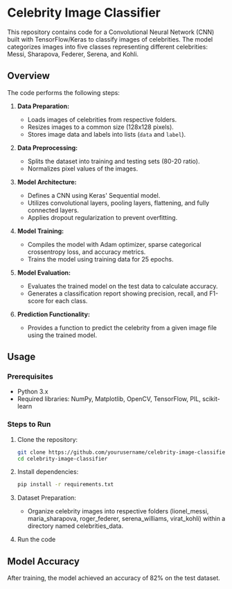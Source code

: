 # Celebrity Image Classifier

This repository contains code for a Convolutional Neural Network (CNN) built with TensorFlow/Keras to classify images of celebrities. The model categorizes images into five classes representing different celebrities: Messi, Sharapova, Federer, Serena, and Kohli.

## Overview

The code performs the following steps:

1. **Data Preparation:**
   - Loads images of celebrities from respective folders.
   - Resizes images to a common size (128x128 pixels).
   - Stores image data and labels into lists (`data` and `label`).

2. **Data Preprocessing:**
   - Splits the dataset into training and testing sets (80-20 ratio).
   - Normalizes pixel values of the images.

3. **Model Architecture:**
   - Defines a CNN using Keras' Sequential model.
   - Utilizes convolutional layers, pooling layers, flattening, and fully connected layers.
   - Applies dropout regularization to prevent overfitting.

4. **Model Training:**
   - Compiles the model with Adam optimizer, sparse categorical crossentropy loss, and accuracy metrics.
   - Trains the model using training data for 25 epochs.

5. **Model Evaluation:**
   - Evaluates the trained model on the test data to calculate accuracy.
   - Generates a classification report showing precision, recall, and F1-score for each class.

6. **Prediction Functionality:**
   - Provides a function to predict the celebrity from a given image file using the trained model.

## Usage

### Prerequisites
- Python 3.x
- Required libraries: NumPy, Matplotlib, OpenCV, TensorFlow, PIL, scikit-learn

### Steps to Run

1. Clone the repository:

   ```bash
   git clone https://github.com/yourusername/celebrity-image-classifier.git
   cd celebrity-image-classifier

2. Install dependencies:
    ```bash
    pip install -r requirements.txt

3. Dataset Preparation:
    - Organize celebrity images into respective folders (lionel_messi, maria_sharapova, roger_federer, serena_williams, virat_kohli) within a directory named celebrities_data.

4. Run the code

## Model Accuracy
After training, the model achieved an accuracy of 82% on the test dataset.


